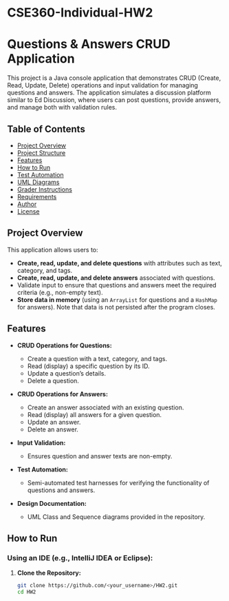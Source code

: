 # CSE360-Individual-HW2
# Questions & Answers CRUD Application

This project is a Java console application that demonstrates CRUD (Create, Read, Update, Delete) operations and input validation for managing questions and answers. The application simulates a discussion platform similar to Ed Discussion, where users can post questions, provide answers, and manage both with validation rules.

## Table of Contents

- [Project Overview](#project-overview)
- [Project Structure](#project-structure)
- [Features](#features)
- [How to Run](#how-to-run)
- [Test Automation](#test-automation)
- [UML Diagrams](#uml-diagrams)
- [Grader Instructions](#grader-instructions)
- [Requirements](#requirements)
- [Author](#author)
- [License](#license)

## Project Overview

This application allows users to:
- **Create, read, update, and delete questions** with attributes such as text, category, and tags.
- **Create, read, update, and delete answers** associated with questions.
- Validate input to ensure that questions and answers meet the required criteria (e.g., non-empty text).
- **Store data in memory** (using an `ArrayList` for questions and a `HashMap` for answers). Note that data is not persisted after the program closes.



## Features

- **CRUD Operations for Questions:**
  - Create a question with a text, category, and tags.
  - Read (display) a specific question by its ID.
  - Update a question’s details.
  - Delete a question.
  
- **CRUD Operations for Answers:**
  - Create an answer associated with an existing question.
  - Read (display) all answers for a given question.
  - Update an answer.
  - Delete an answer.
  
- **Input Validation:**
  - Ensures question and answer texts are non-empty.
  
- **Test Automation:**
  - Semi-automated test harnesses for verifying the functionality of questions and answers.
  
- **Design Documentation:**
  - UML Class and Sequence diagrams provided in the repository.

## How to Run

### Using an IDE (e.g., IntelliJ IDEA or Eclipse):

1. **Clone the Repository:**
   ```bash
   git clone https://github.com/<your_username>/HW2.git
   cd HW2


